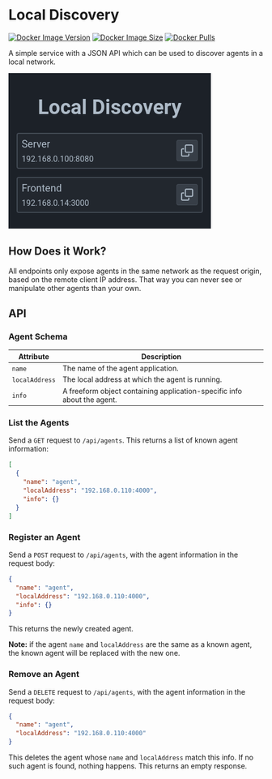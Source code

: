 # Local Discovery

[![Docker Image Version](https://img.shields.io/docker/v/lucascorpion/local-discovery?sort=semver)](https://hub.docker.com/r/lucascorpion/local-discovery)
[![Docker Image Size](https://img.shields.io/docker/image-size/lucascorpion/local-discovery?sort=semver)](https://hub.docker.com/r/lucascorpion/local-discovery)
[![Docker Pulls](https://img.shields.io/docker/pulls/lucascorpion/local-discovery)](https://hub.docker.com/r/lucascorpion/local-discovery)

A simple service with a JSON API which can be used to discover agents in a local network.

![Screenshot of the Local Discovery frontend](screenshot.png)

## How Does it Work?

All endpoints only expose agents in the same network as the request origin, based on the remote client IP address.
That way you can never see or manipulate other agents than your own.

## API

### Agent Schema

| Attribute      | Description |
|----------------|-------------|
| `name`         | The name of the agent application.
| `localAddress` | The local address at which the agent is running.
| `info`         | A freeform object containing application-specific info about the agent.

### List the Agents

Send a `GET` request to `/api/agents`.
This returns a list of known agent information:

```json
[
  {
    "name": "agent",
    "localAddress": "192.168.0.110:4000",
    "info": {}
  }
]
```

### Register an Agent

Send a `POST` request to `/api/agents`, with the agent information in the request body:

```json
{
  "name": "agent",
  "localAddress": "192.168.0.110:4000",
  "info": {}
}
```

This returns the newly created agent.

**Note:** if the agent `name` and `localAddress` are the same as a known agent, the known agent will be replaced with the new one.

### Remove an Agent

Send a `DELETE` request to `/api/agents`, with the agent information in the request body:

```json
{
  "name": "agent",
  "localAddress": "192.168.0.110:4000"
}
```

This deletes the agent whose `name` and `localAddress` match this info.
If no such agent is found, nothing happens.
This returns an empty response.
